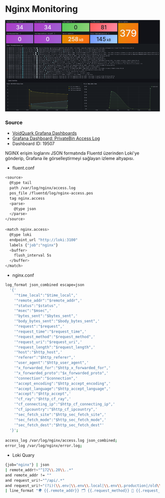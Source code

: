 # Nginx Monitoring

![Preview](img/Screenshot.png)


### Source

- [VoidQuark Grafana Dashboards](https://github.com/voidquark/grafana-dashboards)
- [Grafana Dashboard: PrivateBin Access Log](https://grafana.com/grafana/dashboards/19507-privatebin-access-log/)
- Dashboard ID: 19507

NGINX erişim loglarını JSON formatında Fluentd üzerinden Loki'ye gönderip, Grafana ile görselleştirmeyi sağlayan izleme altyapısı.

- fluent.conf
```bash
<source>
  @type tail
  path /var/log/nginx/access.log
  pos_file /fluentd/log/nginx-access.pos
  tag nginx.access
  <parse>
    @type json
  </parse>
</source>

<match nginx.access>
  @type loki
  endpoint_url "http://loki:3100"
  labels {"job":"nginx"}
  <buffer>
    flush_interval 5s
  </buffer>
</match>

```

- nginx.conf
```bash
log_format json_combined escape=json
  '{'
    '"time_local":"$time_local",'
    '"remote_addr":"$remote_addr",'
    '"status":"$status",'
    '"msec":"$msec",'
    '"bytes_sent":"$bytes_sent",'
    '"body_bytes_sent":"$body_bytes_sent",'
    '"request":"$request",'
    '"request_time":"$request_time",'
    '"request_method":"$request_method",'
    '"request_uri":"$request_uri",'
    '"request_length":"$request_length",'
    '"host":"$http_host",'
    '"referer":"$http_referer",'
    '"user_agent":"$http_user_agent",'
    '"x_forwarded_for":"$http_x_forwarded_for",'
    '"x_forwarded_proto":"$x_forwarded_proto",'
    '"connection":"$connection",'
    '"accept_encoding":"$http_accept_encoding",'
    '"accept_language":"$http_accept_language",'
    '"accept":"$http_accept",'
    '"cf_ray":"$http_cf_ray",'
    '"cf_connecting_ip":"$http_cf_connecting_ip",'
    '"cf_ipcountry":"$http_cf_ipcountry",'
    '"sec_fetch_site":"$http_sec_fetch_site",'
    '"sec_fetch_mode":"$http_sec_fetch_mode",'
    '"sec_fetch_dest":"$http_sec_fetch_dest"'
  '}';

access_log /var/log/nginx/access.log json_combined;
error_log /var/log/nginx/error.log;

```

- Loki Quary
```bash
{job="nginx"} | json 
| remote_addr!~"^172\\.20\\..*" 
and remote_addr != "" 
and request_uri!~"^/api/.*" 
and request_uri!~"(?i)(\\.env|\\.env\\.local|\\.env\\.production|/old\\.env|/scripts$|/scripts/.*|/error/\\.env|/wp-content/uploads/.*|/public/img/icons/.*|/public/app/plugins/.*|/config/.*|/getcfg\\.php|\\?phpinfo.*|/app_dev\\.php.*|/public/fonts/.*|/public/build/.*|/wp-includes/.*|/wp-admin/images/.*|/wp-admin/js/.*|/wp-admin/css/.*)" 
| line_format "🌍 {{.remote_addr}} 🗂 {{.request_method}} 📄 {{.request_uri}} 💻 {{.user_agent}}"
```
